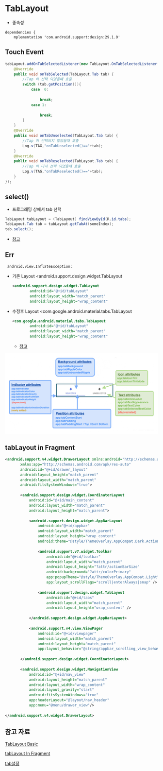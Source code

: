 # TabLayout

* 종속성

```
dependencies {
	mplementation 'com.android.support:design:29.1.0'
```

## Touch Event

```java
tabLayout.addOnTabSelectedListener(new TabLayout.OnTabSelectedListener(){
    @Override
    public void onTabSelected(TabLayout.Tab tab) {
        //Tap 이 선택 되었을떄 호출
        switch (tab.getPosition()){
            case  0:
                
                break;
            case 1:
                
                break;
        }
    }
    @Override
    public void onTabUnselected(TabLayout.Tab tab) {
        //Tap 이 선택되지 않았을때 호출
        Log.v(TAG,"onTabUnselected()=="+tab);
    }
    @Override
    public void onTabReselected(TabLayout.Tab tab) {
        //Tap 이 다시 선택 되었을떄 호출
        Log.v(TAG,"onTabReselected()=="+tab);
    }
});
```



## select()

* 프로그래밍 상에서 tab 선택

```java
TabLayout tabLayout = (TabLayout) findViewById(R.id.tabs);
TabLayout.Tab tab = tabLayout.getTabAt(someIndex);
tab.select();
```

* [참고]([https://www.it-swarm.dev/ko/android/tablayout-%ED%83%AD-%EC%84%A0%ED%83%9D/1053400774/](https://www.it-swarm.dev/ko/android/tablayout-탭-선택/1053400774/))

## Err 

```
 android.view.InflateException:
```

* 기존 Layout <android.support.design.widget.TabLayout

  ```xml
  <android.support.design.widget.TabLayout
          android:id="@+id/tabLayout"
          android:layout_width="match_parent"
          android:layout_height="wrap_content"
  ```

* 수정후 Layout <com.google.android.material.tabs.TabLayout

  ```xml
  <com.google.android.material.tabs.TabLayout
          android:id="@+id/tabLayout"
          android:layout_width="match_parent"
          android:layout_height="wrap_content"
  ```

  * [참고](https://hee96-story.tistory.com/52)

![image-20200506234428863](TabLayout.assets/image-20200506234428863.png)



## tabLayout in Fragment

```xml
<android.support.v4.widget.DrawerLayout xmlns:android="http://schemas.android.com/apk/res/android"
       xmlns:app="http://schemas.android.com/apk/res-auto"
       android:id="@+id/drawer_layout"
       android:layout_height="match_parent"
       android:layout_width="match_parent"
       android:fitsSystemWindows="true">

       <android.support.design.widget.CoordinatorLayout
           android:id="@+id/main_content"
           android:layout_width="match_parent"
           android:layout_height="match_parent">

           <android.support.design.widget.AppBarLayout
               android:id="@+id/appbar"
               android:layout_width="match_parent"
               android:layout_height="wrap_content"
               android:theme="@style/ThemeOverlay.AppCompat.Dark.ActionBar">

               <android.support.v7.widget.Toolbar
                   android:id="@+id/toolbar"
                   android:layout_width="match_parent"
                   android:layout_height="?attr/actionBarSize"
                   android:background="?attr/colorPrimary"
                   app:popupTheme="@style/ThemeOverlay.AppCompat.Light"
                   app:layout_scrollFlags="scroll|enterAlways|snap" />

               <android.support.design.widget.TabLayout
                   android:id="@+id/tabs"
                   android:layout_width="match_parent"
                   android:layout_height="wrap_content" />

           </android.support.design.widget.AppBarLayout>

           <android.support.v4.view.ViewPager
               android:id="@+id/viewpager"
               android:layout_width="match_parent"
               android:layout_height="match_parent"
               app:layout_behavior="@string/appbar_scrolling_view_behavior" />

       </android.support.design.widget.CoordinatorLayout>

       <android.support.design.widget.NavigationView
           android:id="@+id/nav_view"
           android:layout_height="match_parent"
           android:layout_width="wrap_content"
           android:layout_gravity="start"
           android:fitsSystemWindows="true"
           app:headerLayout="@layout/nav_header"
           app:menu="@menu/drawer_view"/>

</android.support.v4.widget.DrawerLayout>
```



## 참고 자료

[TabLayout Basic](https://alliwannado-start.tistory.com/4)

[tabLayout In Fragment](https://stackoverrun.com/ko/q/10214701)

[tab설정](https://itnext.io/android-tablayout-and-tabitem-268ac06ba966)


